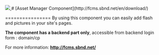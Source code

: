 <a href="http://fcms.sbnd.net">
  <img src="http://fcms.sbnd.net/upload/logo.png">
</a>
# [Asset Manager Component](http://fcms.sbnd.net/en/download/) 


================
By using this component you can easily add flash and pictures in your site's pages.

**The component has a backend part only**, accessible from backend login form : domain/cp  

For more information: **http://fcms.sbnd.net/**

